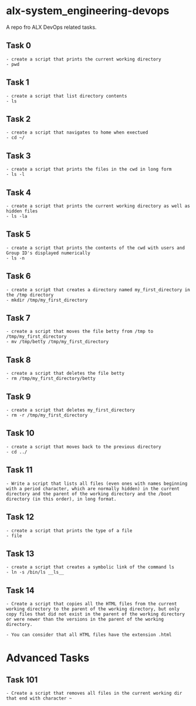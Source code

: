 # alx-system_engineering-devops

A repo fro ALX DevOps related tasks.

## Task 0

    - create a script that prints the current working directory
    - pwd

## Task 1

    - create a script that list directory contents
    - ls

## Task 2

    - create a script that navigates to home when exectued
    - cd ~/

## Task 3

    - create a script that prints the files in the cwd in long form
    - ls -l

## Task 4

    - create a script that prints the current working directory as well as hidden files
    - ls -la

## Task 5

    - create a script that prints the contents of the cwd with users and Group ID's displayed numerically
    - ls -n

## Task 6

    - create a script that creates a directory named my_first_directory in the /tmp directory
    - mkdir /tmp/my_first_directory

## Task 7

    - create a script that moves the file betty from /tmp to /tmp/my_first_directory
    - mv /tmp/betty /tmp/my_first_directory

## Task 8

    - create a script that deletes the file betty
    - rm /tmp/my_first_directory/betty

## Task 9

    - create a script that deletes my_first_directory
    - rm -r /tmp/my_first_directory

## Task 10

    - create a script that moves back to the previous directory
    - cd ../

## Task 11

    - Write a script that lists all files (even ones with names beginning with a period character, which are normally hidden) in the current directory and the parent of the working directory and the /boot directory (in this order), in long format.

## Task 12

    - create a script that prints the type of a file
    - file

## Task 13

    - create a script that creates a symbolic link of the command ls
    - ln -s /bin/ls __ls__

## Task 14

    - Create a script that copies all the HTML files from the current working directory to the parent of the working directory, but only copy files that did not exist in the parent of the working directory or were newer than the versions in the parent of the working directory.

    - You can consider that all HTML files have the extension .html

# Advanced Tasks

## Task 101

    - Create a script that removes all files in the current working dir that end with character ~
